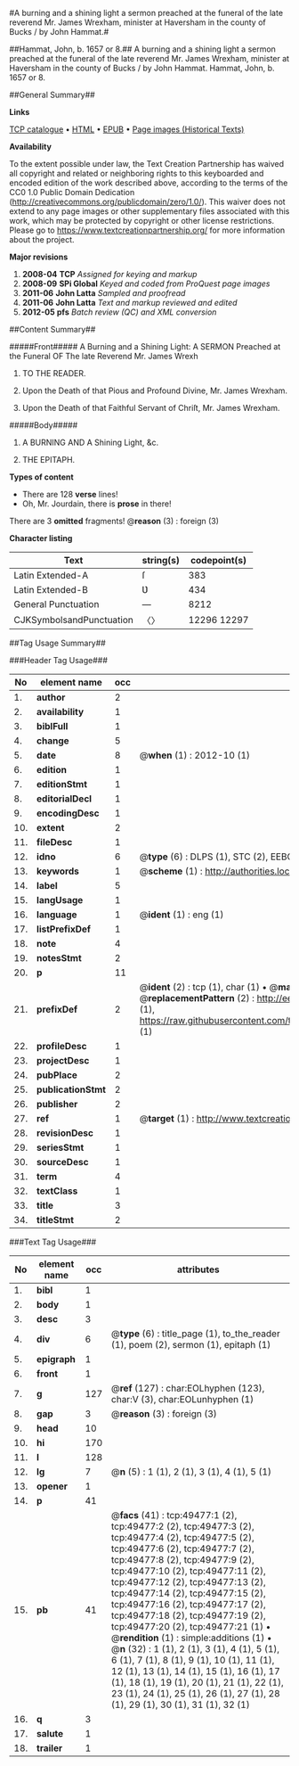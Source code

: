 #A burning and a shining light a sermon preached at the funeral of the late reverend Mr. James Wrexham, minister at Haversham in the county of Bucks / by John Hammat.#

##Hammat, John, b. 1657 or 8.##
A burning and a shining light a sermon preached at the funeral of the late reverend Mr. James Wrexham, minister at Haversham in the county of Bucks / by John Hammat.
Hammat, John, b. 1657 or 8.

##General Summary##

**Links**

[TCP catalogue](http://www.ota.ox.ac.uk/tcp/)  • 
[HTML](http://tei.it.ox.ac.uk/tcp/Texts-HTML/free/A45/A45378.html)  • 
[EPUB](http://tei.it.ox.ac.uk/tcp/Texts-EPUB/free/A45/A45378.epub) • 
[Page images (Historical Texts)](https://historicaltexts.jisc.ac.uk/eebo-11808492e)

**Availability**

To the extent possible under law, the Text Creation Partnership has waived all copyright and related or neighboring rights to this keyboarded and encoded edition of the work described above, according to the terms of the CC0 1.0 Public Domain Dedication (http://creativecommons.org/publicdomain/zero/1.0/). This waiver does not extend to any page images or other supplementary files associated with this work, which may be protected by copyright or other license restrictions. Please go to https://www.textcreationpartnership.org/ for more information about the project.

**Major revisions**

1. __2008-04__ __TCP__ *Assigned for keying and markup*
1. __2008-09__ __SPi Global__ *Keyed and coded from ProQuest page images*
1. __2011-06__ __John Latta__ *Sampled and proofread*
1. __2011-06__ __John Latta__ *Text and markup reviewed and edited*
1. __2012-05__ __pfs__ *Batch review (QC) and XML conversion*

##Content Summary##

#####Front#####
A Burning and a Shining Light: A SERMON Preached at the Funeral OF The late Reverend Mr. James Wrexh
1. TO THE READER.

1. Upon the Death of that Pious and Profound Divine, Mr. James Wrexham.

1. Upon the Death of that Faithful Servant of Chriſt, Mr. James Wrexham.

#####Body#####

1. A BURNING AND A Shining Light, &c.

1. THE EPITAPH.

**Types of content**

  * There are 128 **verse** lines!
  * Oh, Mr. Jourdain, there is **prose** in there!

There are 3 **omitted** fragments! 
 @__reason__ (3) : foreign (3)

**Character listing**


|Text|string(s)|codepoint(s)|
|---|---|---|
|Latin Extended-A|ſ|383|
|Latin Extended-B|Ʋ|434|
|General Punctuation|—|8212|
|CJKSymbolsandPunctuation|〈〉|12296 12297|

##Tag Usage Summary##

###Header Tag Usage###

|No|element name|occ|attributes|
|---|---|---|---|
|1.|__author__|2||
|2.|__availability__|1||
|3.|__biblFull__|1||
|4.|__change__|5||
|5.|__date__|8| @__when__ (1) : 2012-10 (1)|
|6.|__edition__|1||
|7.|__editionStmt__|1||
|8.|__editorialDecl__|1||
|9.|__encodingDesc__|1||
|10.|__extent__|2||
|11.|__fileDesc__|1||
|12.|__idno__|6| @__type__ (6) : DLPS (1), STC (2), EEBO-CITATION (1), OCLC (1), VID (1)|
|13.|__keywords__|1| @__scheme__ (1) : http://authorities.loc.gov/ (1)|
|14.|__label__|5||
|15.|__langUsage__|1||
|16.|__language__|1| @__ident__ (1) : eng (1)|
|17.|__listPrefixDef__|1||
|18.|__note__|4||
|19.|__notesStmt__|2||
|20.|__p__|11||
|21.|__prefixDef__|2| @__ident__ (2) : tcp (1), char (1)  •  @__matchPattern__ (2) : ([0-9\-]+):([0-9IVX]+) (1), (.+) (1)  •  @__replacementPattern__ (2) : http://eebo.chadwyck.com/downloadtiff?vid=$1&page=$2 (1), https://raw.githubusercontent.com/textcreationpartnership/Texts/master/tcpchars.xml#$1 (1)|
|22.|__profileDesc__|1||
|23.|__projectDesc__|1||
|24.|__pubPlace__|2||
|25.|__publicationStmt__|2||
|26.|__publisher__|2||
|27.|__ref__|1| @__target__ (1) : http://www.textcreationpartnership.org/docs/. (1)|
|28.|__revisionDesc__|1||
|29.|__seriesStmt__|1||
|30.|__sourceDesc__|1||
|31.|__term__|4||
|32.|__textClass__|1||
|33.|__title__|3||
|34.|__titleStmt__|2||


###Text Tag Usage###

|No|element name|occ|attributes|
|---|---|---|---|
|1.|__bibl__|1||
|2.|__body__|1||
|3.|__desc__|3||
|4.|__div__|6| @__type__ (6) : title_page (1), to_the_reader (1), poem (2), sermon (1), epitaph (1)|
|5.|__epigraph__|1||
|6.|__front__|1||
|7.|__g__|127| @__ref__ (127) : char:EOLhyphen (123), char:V (3), char:EOLunhyphen (1)|
|8.|__gap__|3| @__reason__ (3) : foreign (3)|
|9.|__head__|10||
|10.|__hi__|170||
|11.|__l__|128||
|12.|__lg__|7| @__n__ (5) : 1 (1), 2 (1), 3 (1), 4 (1), 5 (1)|
|13.|__opener__|1||
|14.|__p__|41||
|15.|__pb__|41| @__facs__ (41) : tcp:49477:1 (2), tcp:49477:2 (2), tcp:49477:3 (2), tcp:49477:4 (2), tcp:49477:5 (2), tcp:49477:6 (2), tcp:49477:7 (2), tcp:49477:8 (2), tcp:49477:9 (2), tcp:49477:10 (2), tcp:49477:11 (2), tcp:49477:12 (2), tcp:49477:13 (2), tcp:49477:14 (2), tcp:49477:15 (2), tcp:49477:16 (2), tcp:49477:17 (2), tcp:49477:18 (2), tcp:49477:19 (2), tcp:49477:20 (2), tcp:49477:21 (1)  •  @__rendition__ (1) : simple:additions (1)  •  @__n__ (32) : 1 (1), 2 (1), 3 (1), 4 (1), 5 (1), 6 (1), 7 (1), 8 (1), 9 (1), 10 (1), 11 (1), 12 (1), 13 (1), 14 (1), 15 (1), 16 (1), 17 (1), 18 (1), 19 (1), 20 (1), 21 (1), 22 (1), 23 (1), 24 (1), 25 (1), 26 (1), 27 (1), 28 (1), 29 (1), 30 (1), 31 (1), 32 (1)|
|16.|__q__|3||
|17.|__salute__|1||
|18.|__trailer__|1||
